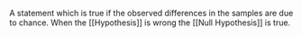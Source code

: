 A statement which is true if the observed differences in the samples are due to chance. When the [[Hypothesis]] is wrong the [[Null Hypothesis]] is true.